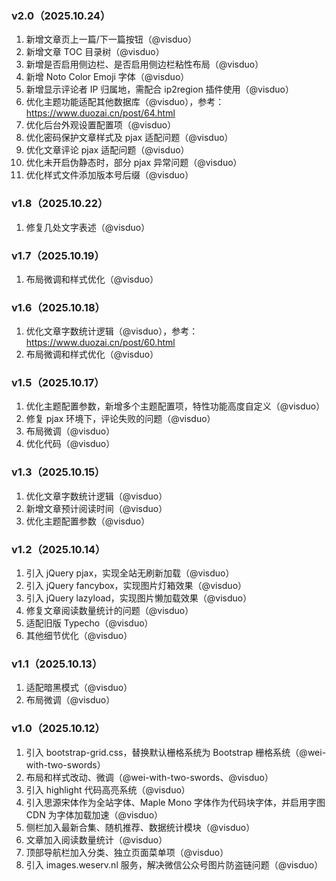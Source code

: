 ### v2.0（2025.10.24）

1. 新增文章页上一篇/下一篇按钮（@visduo）
2. 新增文章 TOC 目录树（@visduo）
3. 新增是否启用侧边栏、是否启用侧边栏粘性布局（@visduo）
4. 新增 Noto Color Emoji 字体（@visduo）
5. 新增显示评论者 IP 归属地，需配合 ip2region 插件使用（@visduo）
6. 优化主题功能适配其他数据库（@visduo），参考：https://www.duozai.cn/post/64.html
7. 优化后台外观设置配置项（@visduo）
8. 优化密码保护文章样式及 pjax 适配问题（@visduo）
9. 优化文章评论 pjax 适配问题（@visduo）
10. 优化未开启伪静态时，部分 pjax 异常问题（@visduo）
11. 优化样式文件添加版本号后缀（@visduo）

### v1.8（2025.10.22）

1. 修复几处文字表述（@visduo）

### v1.7（2025.10.19）

1. 布局微调和样式优化（@visduo）

### v1.6（2025.10.18）

1. 优化文章字数统计逻辑（@visduo），参考：https://www.duozai.cn/post/60.html
2. 布局微调和样式优化（@visduo）

### v1.5（2025.10.17）

1. 优化主题配置参数，新增多个主题配置项，特性功能高度自定义（@visduo）
2. 修复 pjax 环境下，评论失败的问题（@visduo）
3. 布局微调（@visduo）
4. 优化代码（@visduo）

### v1.3（2025.10.15）

1. 优化文章字数统计逻辑（@visduo）
2. 新增文章预计阅读时间（@visduo）
3. 优化主题配置参数（@visduo）

### v1.2（2025.10.14）

1. 引入 jQuery pjax，实现全站无刷新加载（@visduo）
2. 引入 jQuery fancybox，实现图片灯箱效果（@visduo）
3. 引入 jQuery lazyload，实现图片懒加载效果（@visduo）
4. 修复文章阅读数量统计的问题（@visduo）
5. 适配旧版 Typecho（@visduo）
6. 其他细节优化（@visduo）

### v1.1（2025.10.13）

1. 适配暗黑模式（@visduo）
2. 布局微调（@visduo）

### v1.0（2025.10.12）

1. 引入 bootstrap-grid.css，替换默认栅格系统为 Bootstrap 栅格系统（@wei-with-two-swords）
2. 布局和样式改动、微调（@wei-with-two-swords、@visduo）
3. 引入 highlight 代码高亮系统（@visduo）
4. 引入思源宋体作为全站字体、Maple Mono 字体作为代码块字体，并启用字图 CDN 为字体加载加速（@visduo）
5. 侧栏加入最新合集、随机推荐、数据统计模块（@visduo）
6. 文章加入阅读数量统计（@visduo）
7. 顶部导航栏加入分类、独立页面菜单项（@visduo）
8. 引入 images.weserv.nl 服务，解决微信公众号图片防盗链问题（@visduo）
